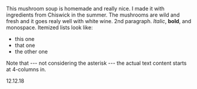 This mushroom soup is homemade and really nice. I made it with ingredients from Chiswick in the summer. The mushrooms are wild and fresh and it goes realy well with white wine. 2nd paragraph. *Italic*, **bold**, and monospace. Itemized lists
look like:

* this one
* that one
* the other one

Note that --- not considering the asterisk --- the actual text
content starts at 4-columns in.

12.12.18

